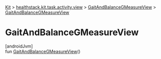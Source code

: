 
[Kit](../../../kit.html) > [healthstack.kit.task.activity.view](../index.html) > [GaitAndBalanceGMeasureView](index.html) > [GaitAndBalanceGMeasureView](-gait-and-balance-g-measure-view.html)



# GaitAndBalanceGMeasureView



[androidJvm]\
fun [GaitAndBalanceGMeasureView](-gait-and-balance-g-measure-view.html)()




